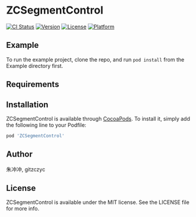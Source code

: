 # ZCSegmentControl

[![CI Status](https://img.shields.io/travis/朱冲冲/ZCSegmentControl.svg?style=flat)](https://travis-ci.org/朱冲冲/ZCSegmentControl)
[![Version](https://img.shields.io/cocoapods/v/ZCSegmentControl.svg?style=flat)](https://cocoapods.org/pods/ZCSegmentControl)
[![License](https://img.shields.io/cocoapods/l/ZCSegmentControl.svg?style=flat)](https://cocoapods.org/pods/ZCSegmentControl)
[![Platform](https://img.shields.io/cocoapods/p/ZCSegmentControl.svg?style=flat)](https://cocoapods.org/pods/ZCSegmentControl)

## Example

To run the example project, clone the repo, and run `pod install` from the Example directory first.

## Requirements

## Installation

ZCSegmentControl is available through [CocoaPods](https://cocoapods.org). To install
it, simply add the following line to your Podfile:

```ruby
pod 'ZCSegmentControl'
```

## Author

朱冲冲, gitzczyc

## License

ZCSegmentControl is available under the MIT license. See the LICENSE file for more info.
